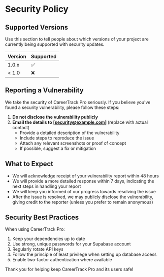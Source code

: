 # Security Policy

## Supported Versions

Use this section to tell people about which versions of your project are currently being supported with security updates.

| Version | Supported          |
| ------- | ------------------ |
| 1.0.x   | :white_check_mark: |
| < 1.0   | :x:                |

## Reporting a Vulnerability

We take the security of CareerTrack Pro seriously. If you believe you've found a security vulnerability, please follow these steps:

1. **Do not disclose the vulnerability publicly**
2. **Email the details to [security@example.com]** (replace with actual contact)
   - Provide a detailed description of the vulnerability
   - Include steps to reproduce the issue
   - Attach any relevant screenshots or proof of concept
   - If possible, suggest a fix or mitigation

## What to Expect

- We will acknowledge receipt of your vulnerability report within 48 hours
- We will provide a more detailed response within 7 days, indicating the next steps in handling your report
- We will keep you informed of our progress towards resolving the issue
- After the issue is resolved, we may publicly disclose the vulnerability, giving credit to the reporter (unless you prefer to remain anonymous)

## Security Best Practices

When using CareerTrack Pro:

1. Keep your dependencies up to date
2. Use strong, unique passwords for your Supabase account
3. Regularly rotate API keys
4. Follow the principle of least privilege when setting up database access
5. Enable two-factor authentication where available

Thank you for helping keep CareerTrack Pro and its users safe!
